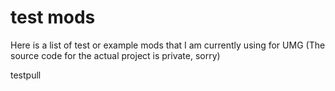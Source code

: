 

# test mods

Here is a list of test or example mods that I am currently using
for UMG
(The source code for the actual project is private, sorry)


testpull
